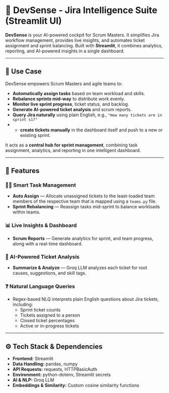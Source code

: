 # 🚀 DevSense - Jira Intelligence Suite (Streamlit UI)

**DevSense** is your AI-powered cockpit for Scrum Masters. It simplifies Jira workflow management, provides live insights, and automates ticket assignment and sprint balancing. Built with **Streamlit**, it combines analytics, reporting, and AI-powered insights in a single dashboard.

---

## 🌟 Use Case

DevSense empowers Scrum Masters and agile teams to:

- **Automatically assign tasks** based on team workload and skills.  
- **Rebalance sprints mid-way** to distribute work evenly.  
- **Monitor live sprint progress**, ticket status, and backlog.  
- **Generate AI-powered ticket analysis** and scrum reports.  
- **Query Jira naturally** using plain English, e.g., `"How many tickets are in sprint s1?"`
- - **create tickets manually** in the dashboard itself and push to a new or existing sprint.  

It acts as a **central hub for sprint management**, combining task assignment, analytics, and reporting in one intelligent dashboard.

---

## 🚀 Features

### 🧑‍💼 Smart Task Management

- **Auto Assign** — Allocate unassigned tickets to the least-loaded team members of the respective team that is mapped using a `teams.py` file.  
- **Sprint Rebalancing** — Reassign tasks mid-sprint to balance workloads within teams.

### 📊 Live Insights & Dashboard

- **Scrum Reports** — Generate analytics for sprint, and team progress, along with a real-time dashboard.

### 🧠 AI-Powered Ticket Analysis

- **Summarize & Analyze** — Groq LLM analyzes each ticket for root causes, suggestions, and skill tags.

### ❓ Natural Language Queries

- Regex-based NLQ interprets plain English questions about Jira tickets, including:  
  - Sprint ticket counts  
  - Tickets assigned to a person  
  - Closed ticket percentages  
  - Active or in-progress tickets

---

## ⚙️ Tech Stack & Dependencies

- **Frontend:** Streamlit  
- **Data Handling:** pandas, numpy  
- **API Requests:** requests, HTTPBasicAuth  
- **Environment:** python-dotenv, Streamlit secrets  
- **AI & NLP:** Groq LLM  
- **Embeddings & Similarity:** Custom cosine similarity functions

